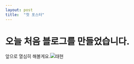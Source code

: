 ```yaml
---
layout: post
title:  "첫 포스터"
---
```


# 오늘 처음 블로그를 만들었습니다.

앞으로 열심히 해볼게요.![태현](F:\sleeptiger-github-blog\sleeptiger.github.io\images\202-08-21-first\김태현.jpg)
